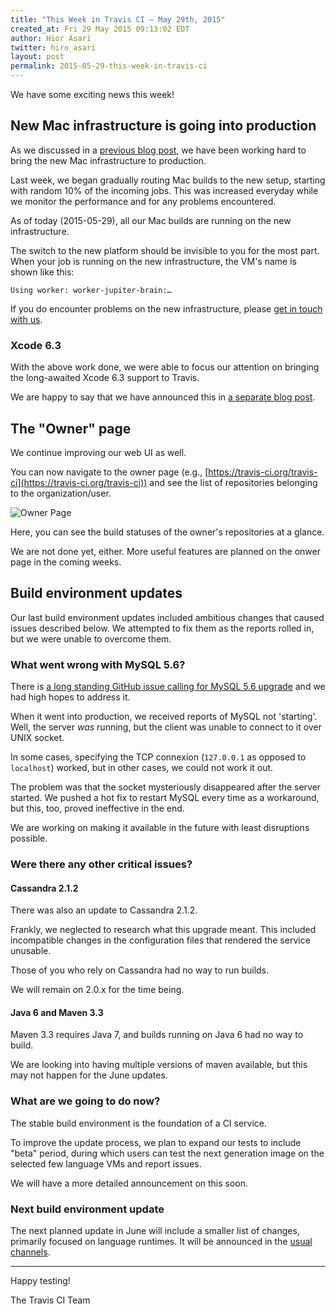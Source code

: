 ```yaml
---
title: "This Week in Travis CI — May 29th, 2015"
created_at: Fri 29 May 2015 09:13:02 EDT
author: Hior Asari
twitter: hiro_asari
layout: post
permalink: 2015-05-29-this-week-in-travis-ci
---
```


We have some exciting news this week!

## New Mac infrastructure is going into production

As we discussed in a [previous blog post](/2015-04-20-state-of-the-mac-infrastructure-on-travis-ci/),
we have been working hard to bring the new Mac infrastructure to production.

Last week, we began gradually routing Mac builds to the new setup, starting with
random 10% of the incoming jobs.
This was increased everyday while we monitor the performance and for any problems encountered.

As of today (2015-05-29), all our Mac builds are running on the new infrastructure.

The switch to the new platform should be invisible to you for the most part.
When your job is running on the new infrastructure, the VM's name is shown like this:

```
Using worker: worker-jupiter-brain:…
```

If you do encounter problems on the new infrastructure,
please <a href="mailto:support@travis-ci.com">get in touch with us</a>.

### Xcode 6.3

With the above work done, we were able to focus our attention on bringing the long-awaited
Xcode 6.3 support to Travis.

We are happy to say that we have announced this in [a separate blog post](/2015-05-26-xcode-63-beta-general-availability/).

## The "Owner" page

We continue improving our web UI as well.

You can now navigate to the owner page (e.g., [https://travis-ci.org/travis-ci](https://travis-ci.org/travis-ci))
and see the list of repositories belonging to the organization/user.

![Owner Page](https://cloud.githubusercontent.com/assets/25666/7687475/8b7c2b96-fd6b-11e4-8438-cf4af2ff6e9e.png)

Here, you can see the build statuses of the owner's repositories at a glance.

We are not done yet, either.
More useful features are planned on the onwer page in the coming weeks.

## Build environment updates

Our last build environment updates included ambitious changes
that caused issues described below.
We attempted to fix them as the reports rolled in, but
we were unable to overcome them.

### What went wrong with MySQL 5.6?

There is [a long standing GitHub issue calling for MySQL 5.6 upgrade](https://github.com/travis-ci/travis-ci/issues/1986)
and we had high hopes to address it.

When it went into production, we received reports of MySQL not 'starting'.
Well, the server *was* running, but the client was unable to connect to it over
UNIX socket.

In some cases, specifying the TCP connexion (`127.0.0.1` as opposed to `localhost`) worked,
but in other cases, we could not work it out.

The problem was that the socket mysteriously disappeared after the server started.
We pushed a hot fix to restart MySQL every time as a workaround, but this, too,
proved ineffective in the end.

We are working on making it available in the future with least
disruptions possible.

### Were there any other critical issues?

#### Cassandra 2.1.2

There was also an update to Cassandra 2.1.2.

Frankly, we neglected to research what this upgrade meant.
This included incompatible changes in the configuration files that
rendered the service unusable.

Those of you who rely on Cassandra had no way to run builds.

We will remain on 2.0.x for the time being.

#### Java 6 and Maven 3.3

Maven 3.3 requires Java 7, and builds running on Java 6 had
no way to build.

We are looking into having multiple versions of maven available,
but this may not happen for the June updates.

### What are we going to do now?

The stable build environment is the foundation of a CI service.

To improve the update process, we plan to expand our tests to include "beta" period,
during which users can test the next generation image on the selected few
language VMs and report issues.

We will have a more detailed announcement on this soon.

### Next build environment update

The next planned update in June will include a smaller list of changes, primarily focused on language runtimes.
It will be announced in the [usual channels](http://docs.travis-ci.com/user/build-environment-updates/).

----

Happy testing!

The Travis CI Team

